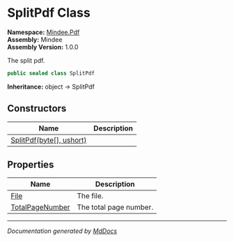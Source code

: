 ﻿<!--  
  <auto-generated>   
    The contents of this file were generated by a tool.  
    Changes to this file may be list if the file is regenerated  
  </auto-generated>   
-->

# SplitPdf Class

**Namespace:** [Mindee.Pdf](../index.md)  
**Assembly:** Mindee  
**Assembly Version:** 1.0.0

The split pdf.

```csharp
public sealed class SplitPdf
```

**Inheritance:** object → SplitPdf

## Constructors

| Name                                                | Description |
| --------------------------------------------------- | ----------- |
| [SplitPdf(byte\[\], ushort)](constructors/index.md) |             |

## Properties

| Name                                             | Description            |
| ------------------------------------------------ | ---------------------- |
| [File](properties/File.md)                       | The file.              |
| [TotalPageNumber](properties/TotalPageNumber.md) | The total page number. |

___

*Documentation generated by [MdDocs](https://github.com/ap0llo/mddocs)*
